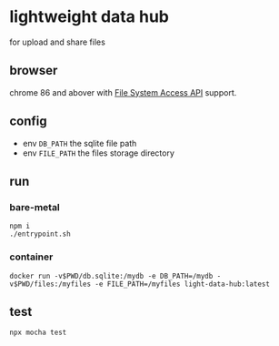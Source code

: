 # lightweight data hub

for upload and share files

## browser

chrome 86 and abover with [File System Access API](https://developer.mozilla.org/en-US/docs/Web/API/File_System_Access_API) support.

## config

* env `DB_PATH` the sqlite file path
* env `FILE_PATH` the files storage directory

## run
### bare-metal

```shell
npm i
./entrypoint.sh
```

### container

```
docker run -v$PWD/db.sqlite:/mydb -e DB_PATH=/mydb -v$PWD/files:/myfiles -e FILE_PATH=/myfiles light-data-hub:latest
```

## test

```shell
npx mocha test
```